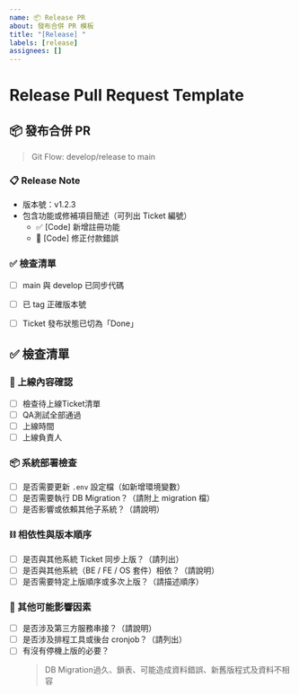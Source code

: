 ```yaml
---
name: 📦 Release PR
about: 發布合併 PR 模板
title: "[Release] "
labels: [release]
assignees: []
---
```


# Release Pull Request Template

## 📦 發布合併 PR
> Git Flow: develop/release to main

### 📋 Release Note
- 版本號：v1.2.3
- 包含功能或修補項目簡述（可列出 Ticket 編號）
  - ✅ [Code] 新增註冊功能
  - 🐛 [Code] 修正付款錯誤

### ✅ 檢查清單
- [ ] main 與 develop 已同步代碼
- [ ] 已 tag 正確版本號
- [ ] Ticket 發布狀態已切為「Done」



## ✅ 檢查清單

### 🔧 上線內容確認
- [ ] 檢查待上線Ticket清單
- [ ] QA測試全部通過
- [ ] 上線時間
- [ ] 上線負責人

### 📦 系統部署檢查
- [ ] 是否需要更新 `.env` 設定檔（如新增環境變數）
- [ ] 是否需要執行 DB Migration？（請附上 migration 檔）
- [ ] 是否影響或依賴其他子系統？（請說明）

### ⛓️ 相依性與版本順序
- [ ] 是否與其他系統 Ticket 同步上版？（請列出）
- [ ] 是否與其他系統（BE / FE / OS 套件）相依？（請說明）
- [ ] 是否需要特定上版順序或多次上版？（請描述順序）

### 🚨 其他可能影響因素
- [ ] 是否涉及第三方服務串接？（請說明）
- [ ] 是否涉及排程工具或後台 cronjob？（請列出）
- [ ] 有沒有停機上版的必要？
  > DB Migration過久、鎖表、可能造成資料錯誤、新舊版程式及資料不相容
